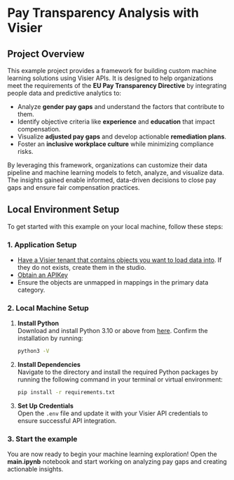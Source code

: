 # Pay Transparency Analysis with Visier

## Project Overview

This example project provides a framework for building custom machine learning solutions using Visier APIs. It is designed to help organizations meet the requirements of the **EU Pay Transparency Directive** by integrating people data and predictive analytics to:

- Analyze **gender pay gaps** and understand the factors that contribute to them.
- Identify objective criteria like **experience** and **education** that impact compensation.
- Visualize **adjusted pay gaps** and develop actionable **remediation plans**.
- Foster an **inclusive workplace culture** while minimizing compliance risks.

By leveraging this framework, organizations can customize their data pipeline and machine learning models to fetch, analyze, and visualize data. The insights gained enable informed, data-driven decisions to close pay gaps and ensure fair compensation practices.

## Local Environment Setup

To get started with this example on your local machine, follow these steps:

### 1. Application Setup
- [Have a Visier tenant that contains objects you want to load data into](https://docs.visier.com/developer/apis/data-in/direct-data-intake/get-started.htm). If they do not exists, create them in the studio.
- [Obtain an APIKey](https://docs.visier.com/developer/Studio/solution%20settings/api-key-generate.htm)
- Ensure the objects are unmapped in mappings in the primary data category.

### 2. Local Machine Setup
1. **Install Python**  
   Download and install Python 3.10 or above from [here](https://www.python.org/downloads/). Confirm the installation by running:
    ```bash
    python3 -V
    ```

2. **Install Dependencies**  
    Navigate to the directory and install the required Python packages by running the following command in your terminal or virtual environment:
    ```bash
    pip install -r requirements.txt
    ```

3. **Set Up Credentials**  
Open the `.env` file and update it with your Visier API credentials to ensure successful API integration.

### 3. Start the example
You are now ready to begin your machine learning exploration! Open the **main.ipynb** notebook and start working on analyzing pay gaps and creating actionable insights.
